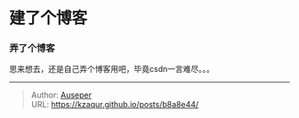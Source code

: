 # 建了个博客


### 弄了个博客
思来想去，还是自己弄个博客用吧，毕竟csdn一言难尽。。。


---

> Author: [Auseper](https://github.com/KZaqur)  
> URL: https://kzaqur.github.io/posts/b8a8e44/  

